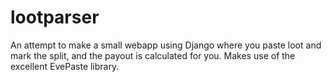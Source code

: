 # lootparser
An attempt to make a small webapp using Django where you paste loot and mark the split, and the payout is calculated for you.  Makes use of the excellent EvePaste library.
